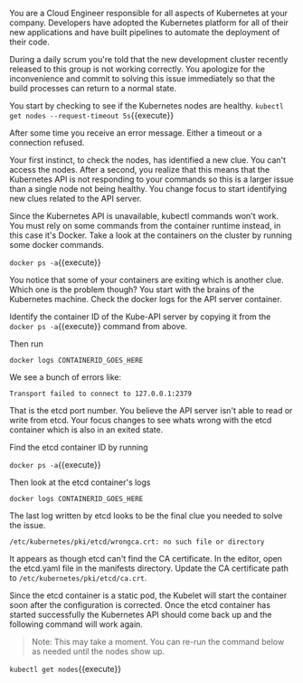 You are a Cloud Engineer responsible for all aspects of Kubernetes at your
company. Developers have adopted the Kubernetes platform for all of their new
applications and have built pipelines to automate the deployment of their code.

During a daily scrum you're told that the new development cluster recently
released to this group is not working correctly. You apologize for the
inconvenience and commit to solving this issue immediately so that the build
processes can return to a normal state.

You start by checking to see if the Kubernetes nodes are healthy.
`kubectl get nodes --request-timeout 5s`{{execute}}

After some time you receive an error message. Either a timeout or a connection refused.

Your first instinct, to check the nodes, has identified a new clue. You can't
access the nodes. After a second, you realize that this means that the
Kubernetes API is not responding to your commands so this is a larger issue than
a single node not being healthy. You change focus to start identifying new clues
related to the API server.

Since the Kubernetes API is unavailable, kubectl commands won't work. You must
rely on some commands from the container runtime instead, in this case it's
Docker. Take a look at the containers on the cluster by running some docker commands.

`docker ps -a`{{execute}}

You notice that some of your containers are exiting which is another clue. Which
one is the problem though? You start with the brains of the Kubernetes
machine. Check the docker logs for the API server container.

Identify the container ID of the Kube-API server by copying it from the 
`docker ps -a`{{execute}} command from above.

Then run 

`docker logs CONTAINERID_GOES_HERE`

We see a bunch of errors like:

`Transport failed to connect to 127.0.0.1:2379`

That is the etcd port number. You believe the API server isn't able to read or
write from etcd. Your focus changes to see whats wrong with the etcd container
which is also in an exited state.

Find the etcd container ID by running

`docker ps -a`{{execute}}

Then look at the etcd container's logs

`docker logs CONTAINERID_GOES_HERE`

The last log written by etcd looks to be the final clue you needed to solve the
issue.

`/etc/kubernetes/pki/etcd/wrongca.crt: no such file or directory`

It appears as though etcd can't find the CA certificate. In the editor, open the
etcd.yaml file in the manifests directory. Update the CA certificate path to
`/etc/kubernetes/pki/etcd/ca.crt`.

Since the etcd container is a static pod, the Kubelet will start the container
soon after the configuration is corrected. Once the etcd container has started
successfully the Kubernetes API should come back up and the following command
will work again.

>Note: This may take a moment. You can re-run the command below as needed until
>the nodes show up.

`kubectl get nodes`{{execute}}